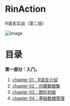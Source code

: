 # RinAction
R语言实战（第二版）

![image](https://user-images.githubusercontent.com/94936537/193542278-14abc364-3638-47f7-819c-35519aa36b7d.png)


# 目录

**第一部分：入门。**

1. [chapter 01：R语言介绍](https://github.com/YeJiu97/RinAction/tree/main/01_R%E8%AF%AD%E8%A8%80%E4%BB%8B%E7%BB%8D)
2. [chapter 02：创建数据集](https://github.com/YeJiu97/RinAction/tree/main/02_%E5%88%9B%E5%BB%BA%E6%95%B0%E6%8D%AE%E9%9B%86)
3. [chapter 03：图形初级](https://github.com/YeJiu97/RinAction/tree/main/03_%E5%9B%BE%E5%BD%A2%E5%88%9D%E7%BA%A7)
4. [chapter 04：基础数据管理](https://github.com/YeJiu97/RinAction/tree/main/04_%E5%9F%BA%E7%A1%80%E6%95%B0%E6%8D%AE%E7%AE%A1%E7%90%86)
